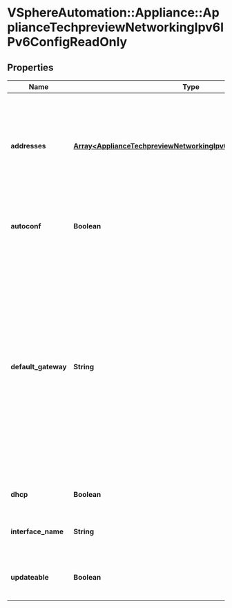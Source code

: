 # VSphereAutomation::Appliance::ApplianceTechpreviewNetworkingIpv6IPv6ConfigReadOnly

## Properties
Name | Type | Description | Notes
------------ | ------------- | ------------- | -------------
**addresses** | [**Array&lt;ApplianceTechpreviewNetworkingIpv6IPv6AddressReadOnly&gt;**](ApplianceTechpreviewNetworkingIpv6IPv6AddressReadOnly.md) | A list of all addresses assigned to this interface.  The origin field of each address determines how the address was assigned, for example, statically, by DHCP, SLAAC. | 
**autoconf** | **Boolean** | Address is assigned by Stateless Address Autoconfiguration (SLAAC). | 
**default_gateway** | **String** | Default gateway. This configures the global IPv6 default gateway on the appliance with the specified gateway address and interface. This gateway replaces the existing default gateway configured on the appliance. However, if the gateway address is link-local, then it is added for that interface. This does not support configuration of multiple global default gateways through different interfaces. | 
**dhcp** | **Boolean** | Address assigned by a DHCP server. | 
**interface_name** | **String** | Network interface, for example, \&quot;nic0\&quot; queried. | 
**updateable** | **Boolean** | This indicates if the network configuration can be updated for the interface. | 



